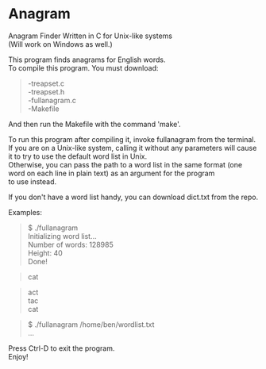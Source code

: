 # Anagram
Anagram Finder Written in C for Unix-like systems\
(Will work on Windows as well.)

This program finds anagrams for English words.\
To compile this program.  You must download:
>-treapset.c\
-treapset.h\
-fullanagram.c\
-Makefile

And then run the Makefile with the command 'make'.

To run this program after compiling it, invoke fullanagram from the terminal.\
If you are on a Unix-like system, calling it without any parameters will
cause it to try to use the default word list in Unix.\
Otherwise, you can pass the path to a word list in the same format
(one word on each line in plain text) as an argument for the program\
to use instead.

If you don't have a word list handy, you can download dict.txt from the repo.

Examples:
>$ ./fullanagram\
Initializing word list...\
Number of words: 128985\
Height: 40\
Done!

>cat

>act\
>tac\
>cat



>$ ./fullanagram /home/ben/wordlist.txt\
...


Press Ctrl-D to exit the program.\
Enjoy!
